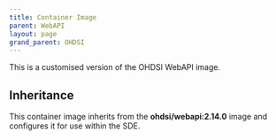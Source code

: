 ```yaml
---
title: Container Image
parent: WebAPI
layout: page
grand_parent: OHDSI
---
```


This is a customised version of the OHDSI WebAPI image.

## Inheritance
This container image inherits from the **ohdsi/webapi:2.14.0** image and configures it for use within the SDE.
